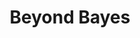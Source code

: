 ---
layout: page
title: Beyond Bayes
description: another without an image
img:
importance: 3
category: starting
---